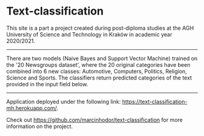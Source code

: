 # Text-classification

This site is a part a project created during post-diploma studies at the AGH University of Science and Technology in Kraków in academic year 2020/2021.

<hr>

There are two models (Naive Bayes and Support Vector Machine) trained on the '20 Newsgroups dataset', where the 20 original categories have been combined into 6 new classes: Automotive, Computers, Politics, Religion, Science and Sports. The classifiers return predicted categories of the text provided in the input field below.

<hr>

Application deployed under the following link: https://text-classification-mh.herokuapp.com/.

Check out https://github.com/marcinhodor/text-classification for more information on the project.

